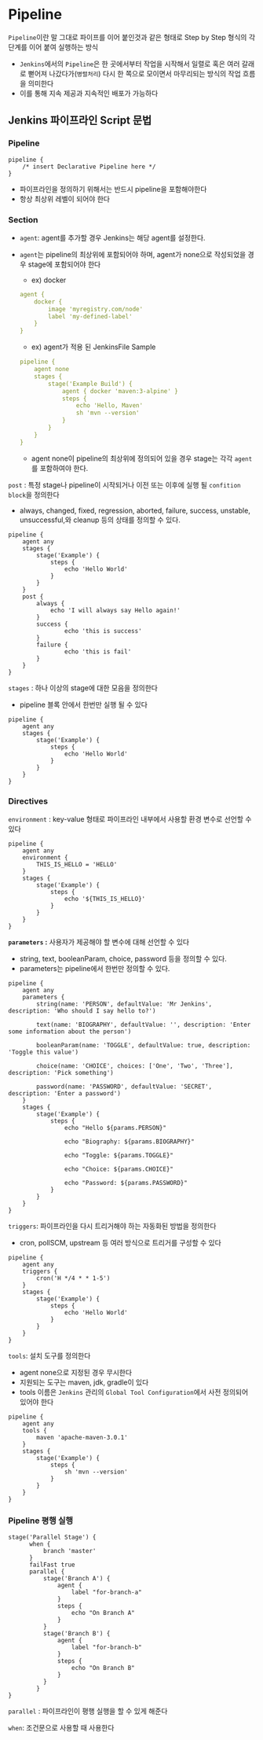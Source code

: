 # Pipeline

`Pipeline`이란 말 그대로 파이프를 이어 붙인것과 같은 형태로 Step by Step 형식의 각 단계를 이어 붙여 실행하는 방식

- `Jenkins`에서의 `Pipeline`은 한 곳에서부터 작업을 시작해서 일렬로 혹은 여러 갈래로 뻗어져 나갔다가(`병렬처리`) 다시 한 쪽으로 모이면서 마무리되는 방식의 작업 흐름을 의미한다
- 이를 통해 지속 제공과 지속적인 배포가 가능하다

## Jenkins 파이프라인 Script 문법

### **Pipeline**

```livescript
pipeline {
    /* insert Declarative Pipeline here */
}
```

- 파이프라인을 정의하기 위해서는 반드시 pipeline을 포함해야한다
- 항상 최상위 레벨이 되어야 한다

### **Section**

- `agent`: agent를 추가할 경우 Jenkins는 해당 agent를 설정한다.
- `agent`는 pipeline의 최상위에 포함되어야 하며, agent가 none으로 작성되었을 경우 stage에 포함되어야 한다
    - ex) docker

    ```yaml
    agent {
        docker {
            image 'myregistry.com/node'
            label 'my-defined-label'
        }
    }
    ```

    - ex) agent가 적용 된 JenkinsFile Sample

    ```yaml
    pipeline {
        agent none
        stages {
            stage('Example Build') {
                agent { docker 'maven:3-alpine' }
                steps {
                    echo 'Hello, Maven'
                    sh 'mvn --version'
                }
            }
        }
    }
    ```

    - agent none이 pipeline의 최상위에 정의되어 있을 경우 stage는 각각 `agent`를 포함하여야 한다.

`post` : 특정 stage나 pipeline이 시작되거나 이전 또는 이후에 실행 될 `confition block`을 정의한다

- always, changed, fixed, regression, aborted, failure, success, unstable, unsuccessful,와 cleanup 등의 상태를 정의할 수 있다.

```livescript
pipeline {
    agent any
    stages {
        stage('Example') {
            steps {
                echo 'Hello World'
            }
        }
    }
    post { 
        always { 
            echo 'I will always say Hello again!'
        }
        success {
		        echo 'this is success'
        }
        failure {
		        echo 'this is fail'
        }
    }
}
```

`stages` : 하나 이상의 stage에 대한 모음을 정의한다

- pipeline 블록 안에서 한번만 실행 될 수 있다

```livescript
pipeline {
    agent any
    stages { 
        stage('Example') {
            steps {
                echo 'Hello World'
            }
        }
    }
}
```

### **Directives**

`environment` : key-value 형태로 파이프라인 내부에서 사용할 환경 변수로 선언할 수 있다

```livescript
pipeline {
    agent any
    environment {
        THIS_IS_HELLO = 'HELLO'
    }
    stages { 
        stage('Example') {
            steps {
                echo '${THIS_IS_HELLO}'
            }
        }
    }
}
```

**`parameters` :** 사용자가 제공해야 할 변수에 대해 선언할 수 있다

- string, text, booleanParam, choice, password 등을 정의할 수 있다.
- parameters는 pipeline에서 한번만 정의할 수 있다.

```livescript
pipeline {
    agent any
    parameters {
        string(name: 'PERSON', defaultValue: 'Mr Jenkins', description: 'Who should I say hello to?')

        text(name: 'BIOGRAPHY', defaultValue: '', description: 'Enter some information about the person')

        booleanParam(name: 'TOGGLE', defaultValue: true, description: 'Toggle this value')

        choice(name: 'CHOICE', choices: ['One', 'Two', 'Three'], description: 'Pick something')

        password(name: 'PASSWORD', defaultValue: 'SECRET', description: 'Enter a password')
    }
    stages {
        stage('Example') {
            steps {
                echo "Hello ${params.PERSON}"

                echo "Biography: ${params.BIOGRAPHY}"

                echo "Toggle: ${params.TOGGLE}"

                echo "Choice: ${params.CHOICE}"

                echo "Password: ${params.PASSWORD}"
            }
        }
    }
}
```

`triggers`: 파이프라인을 다시 트리거해야 하는 자동화된 방법을 정의한다

- cron, pollSCM, upstream 등 여러 방식으로 트리거를 구성할 수 있다

```livescript
pipeline {
    agent any
    triggers {
        cron('H */4 * * 1-5')
    }
    stages {
        stage('Example') {
            steps {
                echo 'Hello World'
            }
        }
    }
}
```

`tools`: 설치 도구를 정의한다

- agent none으로 지정된 경우 무시한다
- 지원되는 도구는 maven, jdk, gradle이 있다
- tools 이름은 `Jenkins` 관리의 `Global Tool Configuration`에서 사전 정의되어 있어야 한다

```livescript
pipeline {
    agent any
    tools {
        maven 'apache-maven-3.0.1' 
    }
    stages {
        stage('Example') {
            steps {
                sh 'mvn --version'
            }
        }
    }
}
```

### Pipeline 평행 실행

```livescript
stage('Parallel Stage') {
      when {
          branch 'master'
      }
      failFast true
      parallel {
          stage('Branch A') {
              agent {
                  label "for-branch-a"
              }
              steps {
                  echo "On Branch A"
              }
          }
          stage('Branch B') {
              agent {
                  label "for-branch-b"
              }
              steps {
                  echo "On Branch B"
              }
          }
        }
}        
```

`parallel` : 파이프라인이 평행 실행을 할 수 있게 해준다

`when`: 조건문으로 사용할 때 사용한다